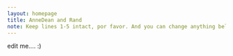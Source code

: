 ```yaml
---
layout: homepage
title: AnneDean and Rand
note: Keep lines 1-5 intact, por favor. And you can change anything below that! -N
---
```


edit me.... :)

